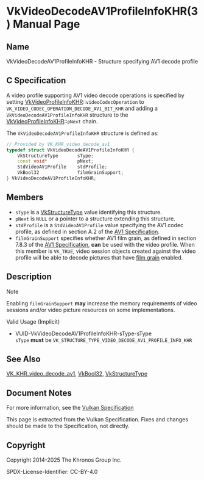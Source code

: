 # VkVideoDecodeAV1ProfileInfoKHR(3) Manual Page

## Name

VkVideoDecodeAV1ProfileInfoKHR - Structure specifying AV1 decode profile



## [](#_c_specification)C Specification

A video profile supporting AV1 video decode operations is specified by setting [VkVideoProfileInfoKHR](https://registry.khronos.org/vulkan/specs/latest/man/html/VkVideoProfileInfoKHR.html)::`videoCodecOperation` to `VK_VIDEO_CODEC_OPERATION_DECODE_AV1_BIT_KHR` and adding a `VkVideoDecodeAV1ProfileInfoKHR` structure to the [VkVideoProfileInfoKHR](https://registry.khronos.org/vulkan/specs/latest/man/html/VkVideoProfileInfoKHR.html)::`pNext` chain.

The `VkVideoDecodeAV1ProfileInfoKHR` structure is defined as:

```c++
// Provided by VK_KHR_video_decode_av1
typedef struct VkVideoDecodeAV1ProfileInfoKHR {
    VkStructureType       sType;
    const void*           pNext;
    StdVideoAV1Profile    stdProfile;
    VkBool32              filmGrainSupport;
} VkVideoDecodeAV1ProfileInfoKHR;
```

## [](#_members)Members

- `sType` is a [VkStructureType](https://registry.khronos.org/vulkan/specs/latest/man/html/VkStructureType.html) value identifying this structure.
- `pNext` is `NULL` or a pointer to a structure extending this structure.
- `stdProfile` is a `StdVideoAV1Profile` value specifying the AV1 codec profile, as defined in section A.2 of the [AV1 Specification](https://registry.khronos.org/vulkan/specs/latest/html/vkspec.html#aomedia-av1).
- []()`filmGrainSupport` specifies whether AV1 film grain, as defined in section 7.8.3 of the [AV1 Specification](https://registry.khronos.org/vulkan/specs/latest/html/vkspec.html#aomedia-av1), **can** be used with the video profile. When this member is `VK_TRUE`, video session objects created against the video profile will be able to decode pictures that have [film grain](https://registry.khronos.org/vulkan/specs/latest/html/vkspec.html#decode-av1-film-grain) enabled.

## [](#_description)Description

Note

Enabling `filmGrainSupport` **may** increase the memory requirements of video sessions and/or video picture resources on some implementations.

Valid Usage (Implicit)

- [](#VUID-VkVideoDecodeAV1ProfileInfoKHR-sType-sType)VUID-VkVideoDecodeAV1ProfileInfoKHR-sType-sType  
  `sType` **must** be `VK_STRUCTURE_TYPE_VIDEO_DECODE_AV1_PROFILE_INFO_KHR`

## [](#_see_also)See Also

[VK\_KHR\_video\_decode\_av1](https://registry.khronos.org/vulkan/specs/latest/man/html/VK_KHR_video_decode_av1.html), [VkBool32](https://registry.khronos.org/vulkan/specs/latest/man/html/VkBool32.html), [VkStructureType](https://registry.khronos.org/vulkan/specs/latest/man/html/VkStructureType.html)

## [](#_document_notes)Document Notes

For more information, see the [Vulkan Specification](https://registry.khronos.org/vulkan/specs/latest/html/vkspec.html#VkVideoDecodeAV1ProfileInfoKHR)

This page is extracted from the Vulkan Specification. Fixes and changes should be made to the Specification, not directly.

## [](#_copyright)Copyright

Copyright 2014-2025 The Khronos Group Inc.

SPDX-License-Identifier: CC-BY-4.0